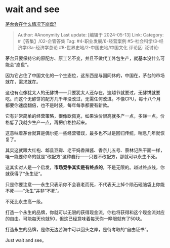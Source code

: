 # wait and see
[茅台会在什么情况下崩盘?](https://www.zhihu.com/question/348553732/answer/3496332356)

> Author: #Anonymity
> Last update: [编辑于 2024-05-13]
> Link:
> Category: #【答集】/02-企管答集
> Tag: #4-职业发展/6-经营案例 #5-社会科学/3-经济学/3a-经济学总论 #8-世界史地/2-中国史地/中国文化
> 评论区:
> 泛讨论:

茅台只要保持它的原配方、原工艺不变，并且不做代工外包生产，就基本没什么可能会“崩盘”。

因为它占住了中国文化的一个生态位，这东西是与国同休的，中国在，茅台的市场就在，需求就在。

这也有点像犹太人的无酵饼——只要犹太人还存在，逾越节就要过，无酵饼就要吃。而这个无酵饼的配方几千年没改过，无需任何改进。不像CPU，每十八个月都要你速度翻倍，也不是时装，每年每季都要有新款。

它有非常简单的经营策略，很像欧佩克，如果油价很高就多产一点，多赚一点。价格低了我就少生产一点，再把价格拉起来。

这意味着茅台就算是偶尔犯一些经营错误，最多也不过是回归传统，喘息几年就恢复了。

其实这就跟大红袍、郫县豆瓣、老干妈香辣酱、香奈儿五号、蔡林记热干面一样，唯一能要你命的就是“改配方”这种蠢行——只要不改配方，那就可以永生不死。

这其实对人是一个启发，**市场竞争其实是有终点的**，不是无限的。越过终点线，你就获得了“永生证”。

只是你要注意——永生只表示你不会衰老而死，不代表天上掉个陨石砸脑袋上你能不死——“永生”并非“不死”。

不死比永生高一级。

打造一个永生的品牌，你就可以无限的获得现金流，你也将获得和这个现金流对应的自由。可能每天也就50，但这已经意味着每天你一睁眼就有了50块。

打造永生的品牌，是你无边苦海中可以回头之岸，是待考取的“自由证书”。

Just wait and see。
